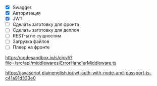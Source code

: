 - [x] Swagger
- [x] Авторизация
- [x] JWT
- [ ] Сделать заготовку для фронта
- [ ] Сделать заготовку для деплоя
- [ ] REST-ы по сущностям
- [ ] Загрузка файлов
- [ ] Плеер на фронте

https://codesandbox.io/s/cjcvh?file=/src/api/middlewares/ErrorHandlerMiddleware.ts

https://javascript.plainenglish.io/jwt-auth-with-node-and-passport-js-c41a91d333e0
